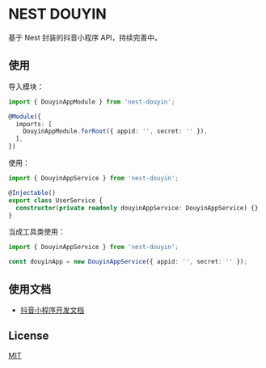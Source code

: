 # NEST DOUYIN

基于 Nest 封装的抖音小程序 API，持续完善中。


## 使用

导入模块：

```ts
import { DouyinAppModule } from 'nest-douyin';

@Module({
  imports: [
    DouyinAppModule.forRoot({ appid: '', secret: '' }),
  ],
})
```

使用：

```ts
import { DouyinAppService } from 'nest-douyin';

@Injectable()
export class UserService {
  constructor(private readonly douyinAppService: DouyinAppService) {}
}
```

当成工具类使用：

```ts
import { DouyinAppService } from 'nest-douyin';

const douyinApp = new DouyinAppService({ appid: '', secret: '' });
```


## 使用文档

- [抖音小程序开发文档](https://developer.open-douyin.com/docs/resource/zh-CN/mini-app/introduction/overview)


## License

[MIT](/LICENSE)
